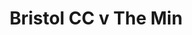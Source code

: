 ---
year: "2016"
serialNumber: "0478" 
game: "Bristol CC"
title: "Bristol CC v The Min"
gameLocation: ""
gameDate: ""
result: ""
resultType: ""
type: "game"
---